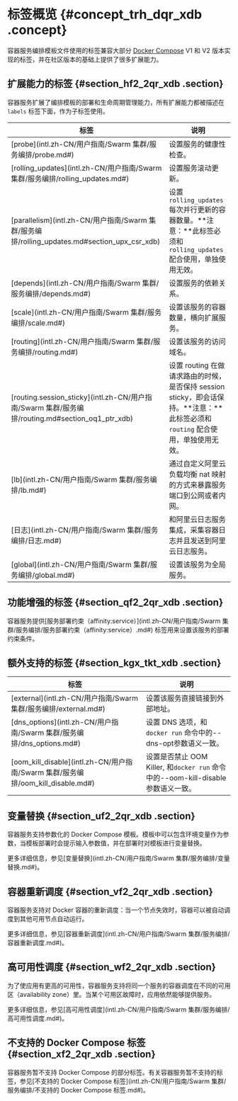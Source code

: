 # 标签概览 {#concept_trh_dqr_xdb .concept}

容器服务编排模板文件使用的标签兼容大部分 [Docker Compose](https://docs.docker.com/compose/compose-file/) V1 和 V2 版本实现的标签，并在社区版本的基础上提供了很多扩展能力。

## 扩展能力的标签 {#section_hf2_2qr_xdb .section}

容器服务扩展了编排模板的部署和生命周期管理能力，所有扩展能力都被描述在 `labels` 标签下面，作为子标签使用。

|标签|说明|
|--|--|
|[probe](intl.zh-CN/用户指南/Swarm 集群/服务编排/probe.md#)|设置服务的健康性检查。|
|[rolling\_updates](intl.zh-CN/用户指南/Swarm 集群/服务编排/rolling_updates.md#)|设置服务滚动更新。|
|[parallelism](intl.zh-CN/用户指南/Swarm 集群/服务编排/rolling_updates.md#section_upx_csr_xdb)|设置 `rolling_updates` 每次并行更新的容器数量。**注意：**此标签必须和 `rolling_updates` 配合使用，单独使用无效。|
|[depends](intl.zh-CN/用户指南/Swarm 集群/服务编排/depends.md#)|设置服务的依赖关系。|
|[scale](intl.zh-CN/用户指南/Swarm 集群/服务编排/scale.md#)|设置该服务的容器数量，横向扩展服务。|
|[routing](intl.zh-CN/用户指南/Swarm 集群/服务编排/routing.md#)|设置该服务的访问域名。|
|[routing.session\_sticky](intl.zh-CN/用户指南/Swarm 集群/服务编排/routing.md#section_oq1_ptr_xdb)|设置 routing 在做请求路由的时候，是否保持 session sticky，即会话保持。**注意：**此标签必须和 `routing` 配合使用，单独使用无效。|
|[lb](intl.zh-CN/用户指南/Swarm 集群/服务编排/lb.md#)|通过自定义阿里云负载均衡 nat 映射的方式来暴露服务端口到公网或者内网。|
|[日志](intl.zh-CN/用户指南/Swarm 集群/服务编排/日志.md#)|和阿里云日志服务集成，采集容器日志并且发送到阿里云日志服务。|
|[global](intl.zh-CN/用户指南/Swarm 集群/服务编排/global.md#)|设置该服务为全局服务。|

## 功能增强的标签 {#section_qf2_2qr_xdb .section}

容器服务提供[服务部署约束（affinity:service）](intl.zh-CN/用户指南/Swarm 集群/服务编排/服务部署约束（affinity:service）.md#) 标签用来设置该服务的部署约束条件。

## 额外支持的标签 {#section_kgx_tkt_xdb .section}

|标签|说明|
|--|--|
|[external](intl.zh-CN/用户指南/Swarm 集群/服务编排/external.md#)|设置该服务直接链接到外部地址。|
|[dns\_options](intl.zh-CN/用户指南/Swarm 集群/服务编排/dns_options.md#)|设置 DNS 选项，和`docker run` 命令中的--dns-opt参数语义一致。|
|[oom\_kill\_disable](intl.zh-CN/用户指南/Swarm 集群/服务编排/oom_kill_disable.md#)|设置是否禁止 OOM Killer, 和`docker run` 命令中的--oom-kill-disable 参数语义一致。|

## 变量替换 {#section_uf2_2qr_xdb .section}

容器服务支持参数化的 Docker Compose 模板。模板中可以包含环境变量作为参数，当模板部署时会提示输入参数值，并在部署时对模板进行变量替换。

更多详细信息，参见[变量替换](intl.zh-CN/用户指南/Swarm 集群/服务编排/变量替换.md#)。

## 容器重新调度 {#section_vf2_2qr_xdb .section}

容器服务支持对 Docker 容器的重新调度：当一个节点失效时，容器可以被自动调度到其他可用节点自动运行。

更多详细信息，参见[容器重新调度](intl.zh-CN/用户指南/Swarm 集群/服务编排/容器重新调度.md#)。

## 高可用性调度 {#section_wf2_2qr_xdb .section}

为了使应用有更高的可用性，容器服务支持将同一个服务的容器调度在不同的可用区（availability zone）里。当某个可用区故障时，应用依然能够提供服务。

更多详细信息，参见[高可用性调度](intl.zh-CN/用户指南/Swarm 集群/服务编排/高可用性调度.md#)。

## 不支持的 Docker Compose 标签 {#section_xf2_2qr_xdb .section}

容器服务暂不支持 Docker Compose 的部分标签。有关容器服务暂不支持的标签，参见[不支持的 Docker Compose 标签](intl.zh-CN/用户指南/Swarm 集群/服务编排/不支持的 Docker Compose 标签.md#)。


